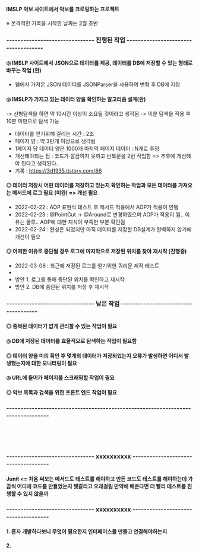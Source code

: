 #### IMSLP 악보 사이트에서 악보를 크로링하는 프로젝트

※ 본격적인 기록을 시작한 날짜는 2월 초반 


### -------------------------------  진행된 작업  ------------------------------------


#### ◎ IMSLP 사이트에서 JSON으로 데이터를 제공, 데이터를 DB에 저장할 수 있는 형태로 바꾸는 작업 (완)
 - 웹에서 가져온 JSON 데이터를 JSONParser을 사용하여 변형 후 DB에 저장



#### ◎ IMSLP가 가지고 있는 데이터 양을 확인하는 알고리즘 설계(완)

-> 선형탐색을 하면 약 10시간 이상이 소요될 것이라고 생각됨 -> 이분 탐색을 적용 후 10분 미만으로 탐색 가능
- 데이터를 얻기위해 걸리는 시간 : 2초
- 페이지 양 : 약 3만개 이상으로 생각됨
- 1페이지 당 데이터 양은 1000개 마지막 페이지 데이터 : N개로 추정
- 개선해야되는 점 : 코드가 깔끔하지 못하고 반복문을 2번 작업함 => 추후에 개선해야 된다고 생각된다.
- 기록 : https://3d1935.tistory.com/86

#### ◎ 데이터 저장시 어떤 데이터를 저장하고 있는지 확인하는 작업과 모든 데이터를 가져오는 메서드에 로그 필요 (미완) => 개선 필요
- 2022-02-22 : AOP 표현식 테스트 후 메서드 적용에서 AOP가 적용이 안됌
- 2022-02-23 : @PointCut -> @Around로 변경하였으며 AOP가 적용이 됨.. 이유는 몰루.. AOP에 대한 지식이 부족한 부분 확인됨
- 2022-02-24 : 완성은 되었지만 아직 데이터를 저장할 DB설계가 완벽하지 않기에 개선이 필요

#### ◎ 어떠한 이유로 중단될 경우 로그에 마지막으로 저장된 위치를 찾아 재시작 (진행중)
 - 2022-03-08 : 최근에 저장된 로그를 얻기위한 쿼리문 제작 테스트
 - 
 - 방안 1. 로그를 통해 중단된 위치를 확인하고 재시작
 - 방안 2. DB에 중단된 위치를 저장 후 재시작


### -------------------------------  남은 작업  ------------------------------------

#### ◎ 중복된 데이터가 없게 관리할 수 있는 작업이 필요

#### ◎ DB에 저장된 데이터를 효율적으로 탐색하는 작업이 필요함

#### ◎ 데이터 양을 미리 확인 후 몇개의 데이터가 저장되었는지 오류가 발생하면 어디서 발생했는지에 대한 모니터링이 필요

#### ◎ URL에 들어가 페이지를 스크래핑할 작업이 필요

#### ◎ 악보 목록과 검색을 위한 프론트 엔드 작업이 필요 

### --------------------------------------------------------------------------------

<br>
<br>
<br>

### -------------------------------  xxxxxxxxxx  ------------------------------------
#### Junit <= 처음 써보는 메서드도 테스트를 해야하고 만든 코드도 테스트를 해야하는데 가끔씩 어디에 코드를 만들었는지 헷갈리고 오래걸림 만약에 배운다면 더 빨리 테스트를 진행할 수 있지 않을까


### -------------------------------  xxxxxxxxxx  ------------------------------------
#### 1. 혼자 개발하다보니 무엇이 필요한지 인터페이스를 만들고 연결해야하는지 
#### 2. 

